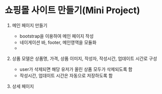 # 쇼핑몰 사이트 만들기(Mini Project)

1. 메인 페이지 만들기
    - bootstrap을 이용하여 메인 페이지 작성
    - 네이게이션 바, footer, 메인영역을 모듈화
    - 
2. 상품 모델은 상품명, 가격, 상품 이미지, 작성자, 작성시간, 업데이트 시간로 구성
    - user가 삭제되면 해당 유저가 올린 상품 모두가 삭제되도록 함
    - 작성시간, 업데이트 시간은 자동으로 저장하도록 함

2. 상세 페이지 